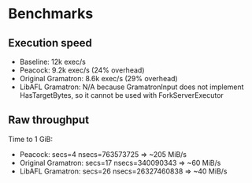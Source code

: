 # Benchmarks

## Execution speed
- Baseline: 12k exec/s
- Peacock: 9.2k exec/s (24% overhead)
- Original Gramatron: 8.6k exec/s (29% overhead)
- LibAFL Gramatron: N/A because GramatronInput does not implement HasTargetBytes, so it cannot be used with ForkServerExecutor

## Raw throughput
Time to 1 GiB:
- Peacock: secs=4 nsecs=763573725 => ~205 MiB/s
- Original Gramatron: secs=17 nsecs=340090343 => ~60 MiB/s
- LibAFL Gramatron: secs=26 nsecs=26327460838 => ~40 MiB/s
